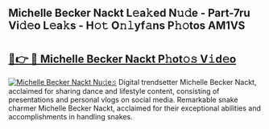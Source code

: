 ## Michelle Becker Nackt L𝚎a𝚔ed N𝚞𝚍e - Part-7ru Vi𝚍𝚎o L𝚎a𝚔s - H𝚘𝚝 O𝚗𝚕yf𝚊ns P𝚑𝚘tos AM1VS

# <h2><a href="http://kf9fcp.oniu.top/?m=Michelle+Becker+Nackt">🔗👉 🔴 Michelle Becker Nackt P𝚑ot𝚘𝚜 V𝚒d𝚎o</a></h2>

[![Michelle Becker Nackt Nu𝚍e𝚜](https://i.imgur.com/0qMVB7G.gif)](http://kf9fcp.oniu.top/?m=Michelle+Becker+Nackt)
Digital trendsetter Michelle Becker Nackt, acclaimed for sharing dance and lifestyle content, consisting of presentations and personal vlogs on social media. Remarkable snake charmer Michelle Becker Nackt, acclaimed for their exceptional abilities and accomplishments in handling snakes.  
